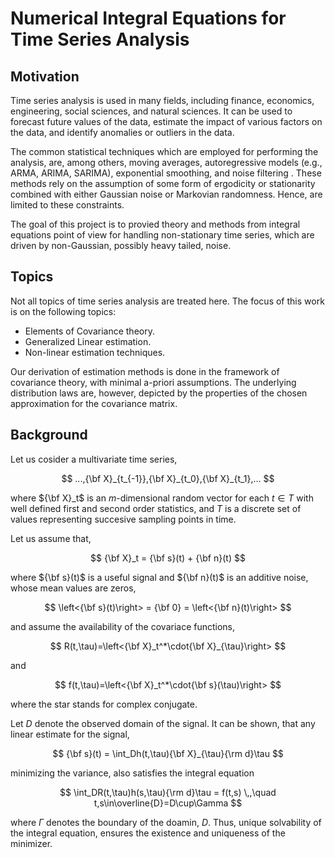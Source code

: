 # Numerical Integral Equations for Time Series Analysis

## Motivation

Time series analysis is used in many fields, including finance, economics, engineering, social sciences, and natural sciences. It can be used to forecast future values of the data, estimate the impact of various factors on the data, and identify anomalies or outliers in the data.

The common statistical techniques which are employed for performing the analysis, are, among others, moving averages, autoregressive models (e.g., ARMA, ARIMA, SARIMA), exponential smoothing, and noise filtering . These methods rely on the assumption of some form of ergodicity or stationarity combined with either Gaussian noise or Markovian randomness. Hence, are limited to these constraints.

The goal of this project is to provied theory and methods from integral equations point of view for handling non-stationary time series, which are driven by non-Gaussian, possibly heavy tailed, noise.

## Topics

Not all topics of time series analysis are treated here. The focus of this work is on the following topics:

* Elements of Covariance theory.
* Generalized Linear estimation.
* Non-linear estimation techniques.

Our derivation of estimation methods is done in the framework of covariance theory, with minimal a-priori assumptions. The underlying distribution laws are, however, depicted by the properties of the chosen approximation for the covariance matrix.

## Background

Let us cosider a multivariate time series,

$$  ...,{\bf X}_{t_{-1}},{\bf X}_{t_0},{\bf X}_{t_1},...  $$

where ${\bf X}_t$ is an $m$-dimensional random vector for each $t\in T$ with well defined first and second order statistics, and $T$ is a discrete set of values representing succesive sampling points in time.

Let us assume that,

$$ {\bf X}_t = {\bf s}(t) + {\bf n}(t) $$

where ${\bf s}(t)$ is a useful signal and ${\bf n}(t)$ is an additive noise,
whose mean values are zeros,

$$ \left<{\bf s}(t)\right> = {\bf 0} = \left<{\bf n}(t)\right> $$

and assume the availability of the covariace functions,

 $$ R(t,\tau)=\left<{\bf X}_t^*\cdot{\bf X}_{\tau}\right> $$

and

 $$ f(t,\tau)=\left<{\bf X}_t^*\cdot{\bf s}(\tau)\right> $$

where the star stands for complex conjugate.

Let $D$ denote the observed domain of the signal. It can be shown, that any linear estimate for the signal,

$$ {\bf s}(t) = \int_Dh(t,\tau){\bf X}_{\tau}{\rm d}\tau $$

minimizing the variance, also satisfies the integral equation

$$ \int_DR(t,\tau)h(s,\tau){\rm d}\tau = f(t,s) \,,\quad t,s\in\overline{D}=D\cup\Gamma $$

where $\Gamma$ denotes the boundary of the doamin, $D$. Thus, unique solvability of the integral equation, ensures the existence and uniqueness of the minimizer.
